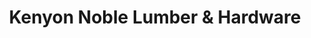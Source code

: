 ---
title: "Kenyon Noble Lumber & Hardware"
url: /livingston/kenyon-noble-lumber-and-hardware/
shop: doityourself
---